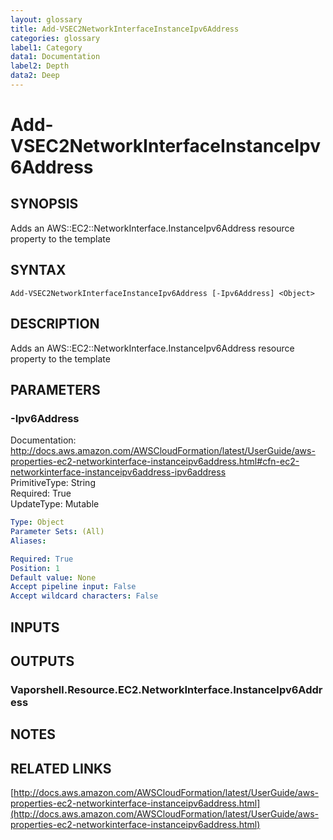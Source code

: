 ```yaml
---
layout: glossary
title: Add-VSEC2NetworkInterfaceInstanceIpv6Address
categories: glossary
label1: Category
data1: Documentation
label2: Depth
data2: Deep
---
```


# Add-VSEC2NetworkInterfaceInstanceIpv6Address

## SYNOPSIS
Adds an AWS::EC2::NetworkInterface.InstanceIpv6Address resource property to the template

## SYNTAX

```
Add-VSEC2NetworkInterfaceInstanceIpv6Address [-Ipv6Address] <Object>
```

## DESCRIPTION
Adds an AWS::EC2::NetworkInterface.InstanceIpv6Address resource property to the template

## PARAMETERS

### -Ipv6Address
Documentation: http://docs.aws.amazon.com/AWSCloudFormation/latest/UserGuide/aws-properties-ec2-networkinterface-instanceipv6address.html#cfn-ec2-networkinterface-instanceipv6address-ipv6address    
PrimitiveType: String    
Required: True    
UpdateType: Mutable

```yaml
Type: Object
Parameter Sets: (All)
Aliases: 

Required: True
Position: 1
Default value: None
Accept pipeline input: False
Accept wildcard characters: False
```

## INPUTS

## OUTPUTS

### Vaporshell.Resource.EC2.NetworkInterface.InstanceIpv6Address

## NOTES

## RELATED LINKS

[http://docs.aws.amazon.com/AWSCloudFormation/latest/UserGuide/aws-properties-ec2-networkinterface-instanceipv6address.html](http://docs.aws.amazon.com/AWSCloudFormation/latest/UserGuide/aws-properties-ec2-networkinterface-instanceipv6address.html)

